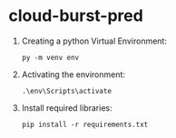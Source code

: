 # cloud-burst-pred

1. Creating a python Virtual Environment:
    ```
    py -m venv env
    ```
2. Activating the environment:
    ```
    .\env\Scripts\activate
    ```
3. Install required libraries:
    ```
    pip install -r requirements.txt
    ```